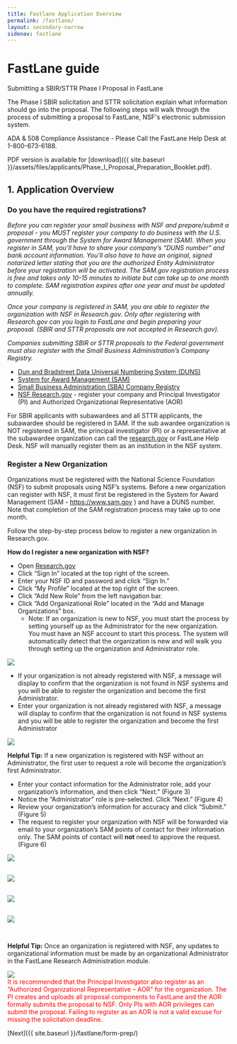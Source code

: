 ```yaml
---
title: Fastlane Application Overview
permalink: /fastlane/
layout: secondary-narrow
sidenav: fastlane
---
```

# FastLane guide

Submitting a SBIR/STTR Phase I Proposal in FastLane

The Phase I SBIR solicitation and STTR solicitation explain what information should go into the proposal. The following steps will walk through the process of submitting a proposal to FastLane, NSF's electronic submission system. 

ADA & 508 Compliance Assistance - Please Call the FastLane Help Desk at 1-800-673-6188.

PDF version is available for [download]({{ site.baseurl }}/assets/files/applicants/Phase_I_Proposal_Preparation_Booklet.pdf).
## 1. Application Overview

### Do you have the required registrations?

*Before you can register your small business with NSF and prepare/submit a proposal - you MUST register your company to do business with the U.S. government through the System for Award Management (SAM). When you register in SAM, you’ll have to share your company’s “DUNS number” and bank account information. You’ll also have to have an original, signed notarized letter stating that you are the authorized Entity Administrator before your registration will be activated. The SAM.gov registration process is free and takes only 10-15 minutes to initiate but can take up to one month to complete. SAM registration expires after one year and must be updated annually.*

*Once your company is registered in SAM, you are able to register the organization with NSF in Research.gov. Only after registering with Research.gov can you login to FastLane and begin preparing your proposal. (SBIR and STTR proposals are not accepted in Research.gov).*

*Companies submitting SBIR or STTR proposals to the Federal government must also register with the Small Business Administration’s Company Registry.*

* [Dun and Bradstreet Data Universal Numbering System (DUNS)](https://www.nsf.gov/cgi-bin/good-bye?https://iupdate.dnb.com/iUpdate/viewiUpdateHome.htm)
* [System for Award Management (SAM)](https://www.sam.gov/SAM/)
* [Small Business Administration (SBA) Company Registry](https://www.sbir.gov/registration)
* [NSF Research.gov](https://www.research.gov/research-portal/appmanager/base/desktop?_nfpb=true&_pageLabel=research_home_page) - register your company and Principal Investigator (PI) and Authorized Organizational Representative (AOR)

For SBIR applicants with subawardees and all STTR applicants, the subawardee should be registered in SAM. If the sub awardee organization is NOT registered in SAM, the principal investigator (PI) or a representative at the subawardee organization can call the [research.gov](http://research.gov/) or FastLane Help Desk. NSF will manually register them as an institution in the NSF system.

### Register a New Organization

Organizations must be registered with the National Science Foundation (NSF) to submit proposals using NSF’s systems. Before a new organization can register with NSF, it must first be registered in the System for Award Management <span markdown="0">(SAM - <a href="https://www.sam.gov"> https://www.sam.gov </a>)</span> and have a DUNS number. Note that completion of the SAM registration process may take up to one month.

Follow the step-by-step process below to register a new organization in Research.gov.

**How do I register a new organization with NSF?**
* Open [Research.gov](https://www.research.gov/research-portal/appmanager/base/desktop?_nfpb=true&_pageLabel=research_home_page)
* Click “Sign In” located at the top right of the screen.
* Enter your NSF ID and password and click “Sign In.”
* Click “My Profile” located at the top right of the screen.
* Click “Add New Role” from the left navigation bar.
* Click “Add Organizational Role” located in the “Add and Manage Organizations” box. 
    * Note: If an organization is new to NSF, you must start the process by setting yourself up as the Administrator for the new organization. You must have an NSF account to start this process. The system will automatically detect that the organization is new and will walk you through setting up the organization and Administrator role.
 <div markdown="0">   
<img style="margin:0px;" src="../assets/img/fastlane/newOrg1.jpg">
</div>

* If your organization is not already registered with NSF, a message will display to confirm that the organization is not found in NSF systems and you will be able to register the organization and become the first Administrator. 
* Enter your organization is not already registered with NSF, a message will display to confirm that the organization is not found in NSF systems and you will be able to register the organization and become the first Administrator

<div markdown="0">   
<img style="margin:0px;" src="../assets/img/fastlane/newOrg2.jpg"></div>

**Helpful Tip:** If a new organization is registered with NSF without an Administrator, the first user to request a role will become the organization’s first Administrator.

* Enter your contact information for the Administrator role, add your organization’s information, and then click “Next.”
(Figure 3)
* Notice the “Administrator” role is pre-selected. Click “Next.” (Figure 4)
* Review your organization’s information for accuracy and click “Submit.” (Figure 5)
* The request to register your organization with NSF will be forwarded via email to your organization’s SAM points of contact for their information only. The SAM points of contact will **not** need to approve the request. (Figure 6)

<div markdown="0">   
<img style="margin-bottom:30px;" src="../assets/img/fastlane/newOrg3.jpg"></div>

<div markdown="0">   
<img style="margin-bottom:30px;" src="../assets/img/fastlane/newOrg4.jpg"></div>


<div markdown="0">   
<img style="margin-bottom:30px;" src="../assets/img/fastlane/newOrg5.jpg"></div>


<div markdown="0">   
<img style="margin-bottom:30px;" src="../assets/img/fastlane/newOrg6.jpg">
</div>

**Helpful Tip:** Once an organization is registered with NSF, any updates to organizational information must be made by an organizational Administrator in the FastLane Research Administration module.
<div markdown="0">   
<img style="margin:0px;" src="../assets/img/fastlane/helpfulTip.png">
</div>
<span style="color:red;">It is recommended that the Principal Investigator also register as an “Authorized Organizational Representative – AOR” for the organization.  The PI creates and uploads all proposal components to FastLane and the AOR formally submits the proposal to NSF.  Only PIs with AOR privileges can submit the proposal.  Failing to register as an AOR is not a valid excuse for missing the solicitation deadline.</span>


[Next]({{ site.baseurl }}/fastlane/form-prep/)
